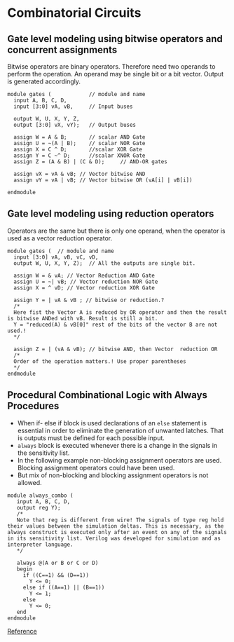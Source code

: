 # Combinatorial Circuits

## Gate level modeling using bitwise operators and  concurrent assignments

Bitwise operators are binary operators. Therefore need two operands to perform the operation. An operand may be single bit or a bit vector. Output is generated accordingly.

```
module gates (            // module and name
  input A, B, C, D,
  input [3:0] vA, vB,     // Input buses

  output W, U, X, Y, Z,
  output [3:0] vX, vY);   // Output buses

  assign W = A & B;       // scalar AND Gate
  assign U = ~(A | B);    // scalar NOR Gate
  assign X = C ^ D;       //scalar XOR Gate
  assign Y = C ~^ D;      //scalar XNOR Gate
  assign Z = (A & B) | (C & D);     // AND-OR gates

  assign vX = vA & vB; // Vector bitwise AND
  assign vY = vA | vB; // Vector bitwise OR (vA[i] | vB[i])

endmodule
```
## Gate level modeling using reduction operators

Operators are the same but there is only one operand, when the operator is used as a vector reduction operator.
```
module gates ( 	// module and name
  input [3:0] vA, vB, vC, vD,
  output W, U, X, Y, Z);  // All the outputs are single bit.

  assign W = & vA; // Vector Reduction AND Gate
  assign U = ~| vB; // Vector reduction NOR Gate
  assign X = ^ vD; // Vector reduction XOR Gate

  assign Y = | vA & vB ; // bitwise or reduction.?
  /*
  Here fist the Vector A is reduced by OR operator and then the result is bitwise ANDed with vB. Result is still a bit.
  Y = "reduced(A) & vB[0]" rest of the bits of the vector B are not used.!
  */

  assign Z = | (vA & vB); // bitwise AND, then Vector  reduction OR
  /*
  Order of the operation matters.! Use proper parentheses
  */
endmodule
```
## Procedural Combinational Logic with Always Procedures

* When if- else if block is used declarations of an `else` statement is essential in order to eliminate the generation of unwanted latches. That is outputs must be defined for each possible input.
* `always` block is executed whenever there is a change in the signals  in the sensitivity list.
* In the following example non-blocking assignment operators are used. Blocking assignment operators could have been used.
* But mix of non-blocking and blocking assignment operators is not allowed.
```
module always_combo (             
   input A, B, C, D,
   output reg Y);
   /*
   Note that reg is different from wire! The signals of type reg hold
their values between the simulation deltas. This is necessary, as the
always construct is executed only after an event on any of the signals
in its sensitivity list. Verilog was developed for simulation and as
interpreter language.
   */

   always @(A or B or C or D)
   begin
     if ((C==1) && (D==1))
       Y <= 0;
     else if ((A==1) || (B==1))
       Y <= 1;
     else
       Y <= 0;
   end   
endmodule

```
[Reference](https://www.physi.uni-heidelberg.de/~angelov/VHDL/VHDL_SS09_Teil10.pdf)
